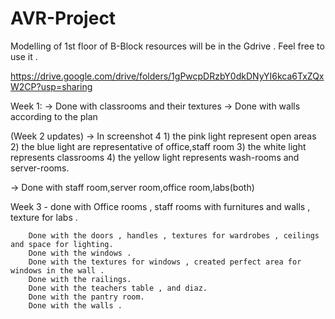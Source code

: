 # AVR-Project
Modelling of 1st floor of B-Block
resources will be in the Gdrive . Feel free to use it .

https://drive.google.com/drive/folders/1gPwcpDRzbY0dkDNyYI6kca6TxZQxW2CP?usp=sharing

Week 1:
-> Done with classrooms and their textures
-> Done with walls according to the plan

(Week 2 updates)
-> In screenshot 4
    1) the pink light represent open areas
    2) the blue light are representative of office,staff room
    3) the white light represents classrooms
    4) the yellow light represents wash-rooms and server-rooms.
   
-> Done with staff room,server room,office room,labs(both)

Week 3 - done with Office rooms , staff rooms with furnitures and walls , texture for labs .
          
        Done with the doors , handles , textures for wardrobes , ceilings and space for lighting.
        Done with the windows .
        Done with the textures for windows , created perfect area for windows in the wall . 
        Done with the railings.
        Done with the teachers table , and diaz.
        Done with the pantry room.
        Done with the walls .
        
